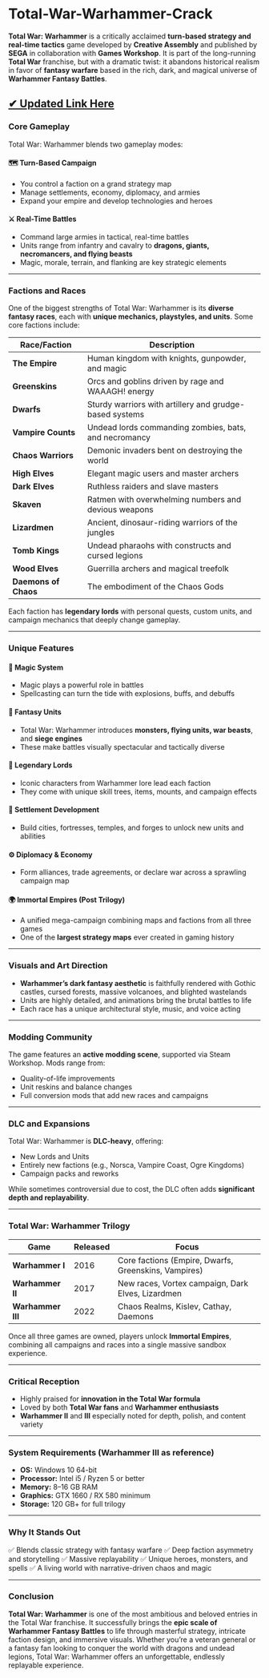 # Total-War-Warhammer-Crack

**Total War: Warhammer** is a critically acclaimed **turn-based strategy and real-time tactics** game developed by **Creative Assembly** and published by **SEGA** in collaboration with **Games Workshop**. It is part of the long-running **Total War** franchise, but with a dramatic twist: it abandons historical realism in favor of **fantasy warfare** based in the rich, dark, and magical universe of **Warhammer Fantasy Battles**.

## [✔ Updated Link Here](https://softstech.click/)

### **Core Gameplay**

Total War: Warhammer blends two gameplay modes:

#### 🗺 **Turn-Based Campaign**

* You control a faction on a grand strategy map
* Manage settlements, economy, diplomacy, and armies
* Expand your empire and develop technologies and heroes

#### ⚔️ **Real-Time Battles**

* Command large armies in tactical, real-time battles
* Units range from infantry and cavalry to **dragons, giants, necromancers, and flying beasts**
* Magic, morale, terrain, and flanking are key strategic elements

---

### **Factions and Races**

One of the biggest strengths of Total War: Warhammer is its **diverse fantasy races**, each with **unique mechanics, playstyles, and units**. Some core factions include:

| Race/Faction         | Description                                             |
| -------------------- | ------------------------------------------------------- |
| **The Empire**       | Human kingdom with knights, gunpowder, and magic        |
| **Greenskins**       | Orcs and goblins driven by rage and WAAAGH! energy      |
| **Dwarfs**           | Sturdy warriors with artillery and grudge-based systems |
| **Vampire Counts**   | Undead lords commanding zombies, bats, and necromancy   |
| **Chaos Warriors**   | Demonic invaders bent on destroying the world           |
| **High Elves**       | Elegant magic users and master archers                  |
| **Dark Elves**       | Ruthless raiders and slave masters                      |
| **Skaven**           | Ratmen with overwhelming numbers and devious weapons    |
| **Lizardmen**        | Ancient, dinosaur-riding warriors of the jungles        |
| **Tomb Kings**       | Undead pharaohs with constructs and cursed legions      |
| **Wood Elves**       | Guerrilla archers and magical treefolk                  |
| **Daemons of Chaos** | The embodiment of the Chaos Gods                        |

Each faction has **legendary lords** with personal quests, custom units, and campaign mechanics that deeply change gameplay.

---

### **Unique Features**

#### 🧙 Magic System

* Magic plays a powerful role in battles
* Spellcasting can turn the tide with explosions, buffs, and debuffs

#### 🦄 Fantasy Units

* Total War: Warhammer introduces **monsters, flying units, war beasts**, and **siege engines**
* These make battles visually spectacular and tactically diverse

#### 🧱 Legendary Lords

* Iconic characters from Warhammer lore lead each faction
* They come with unique skill trees, items, mounts, and campaign effects

#### 🏰 Settlement Development

* Build cities, fortresses, temples, and forges to unlock new units and abilities

#### ⚙️ Diplomacy & Economy

* Form alliances, trade agreements, or declare war across a sprawling campaign map

#### 🌍 Immortal Empires (Post Trilogy)

* A unified mega-campaign combining maps and factions from all three games
* One of the **largest strategy maps** ever created in gaming history

---

### **Visuals and Art Direction**

* **Warhammer’s dark fantasy aesthetic** is faithfully rendered with Gothic castles, cursed forests, massive volcanoes, and blighted wastelands
* Units are highly detailed, and animations bring the brutal battles to life
* Each race has a unique architectural style, music, and voice acting

---

### **Modding Community**

The game features an **active modding scene**, supported via Steam Workshop. Mods range from:

* Quality-of-life improvements
* Unit reskins and balance changes
* Full conversion mods that add new races and campaigns

---

### **DLC and Expansions**

Total War: Warhammer is **DLC-heavy**, offering:

* New Lords and Units
* Entirely new factions (e.g., Norsca, Vampire Coast, Ogre Kingdoms)
* Campaign packs and reworks

While sometimes controversial due to cost, the DLC often adds **significant depth and replayability**.

---

### **Total War: Warhammer Trilogy**

| Game              | Released | Focus                                                |
| ----------------- | -------- | ---------------------------------------------------- |
| **Warhammer I**   | 2016     | Core factions (Empire, Dwarfs, Greenskins, Vampires) |
| **Warhammer II**  | 2017     | New races, Vortex campaign, Dark Elves, Lizardmen    |
| **Warhammer III** | 2022     | Chaos Realms, Kislev, Cathay, Daemons                |

Once all three games are owned, players unlock **Immortal Empires**, combining all campaigns and races into a single massive sandbox experience.

---

### **Critical Reception**

* Highly praised for **innovation in the Total War formula**
* Loved by both **Total War fans** and **Warhammer enthusiasts**
* **Warhammer II** and **III** especially noted for depth, polish, and content variety

---

### **System Requirements (Warhammer III as reference)**

* **OS:** Windows 10 64-bit
* **Processor:** Intel i5 / Ryzen 5 or better
* **Memory:** 8–16 GB RAM
* **Graphics:** GTX 1660 / RX 580 minimum
* **Storage:** 120 GB+ for full trilogy

---

### **Why It Stands Out**

✅ Blends classic strategy with fantasy warfare
✅ Deep faction asymmetry and storytelling
✅ Massive replayability
✅ Unique heroes, monsters, and spells
✅ A living world with narrative-driven chaos and magic

---

### **Conclusion**

**Total War: Warhammer** is one of the most ambitious and beloved entries in the Total War franchise. It successfully brings the **epic scale of Warhammer Fantasy Battles** to life through masterful strategy, intricate faction design, and immersive visuals. Whether you’re a veteran general or a fantasy fan looking to conquer the world with dragons and undead legions, Total War: Warhammer offers an unforgettable, endlessly replayable experience.
